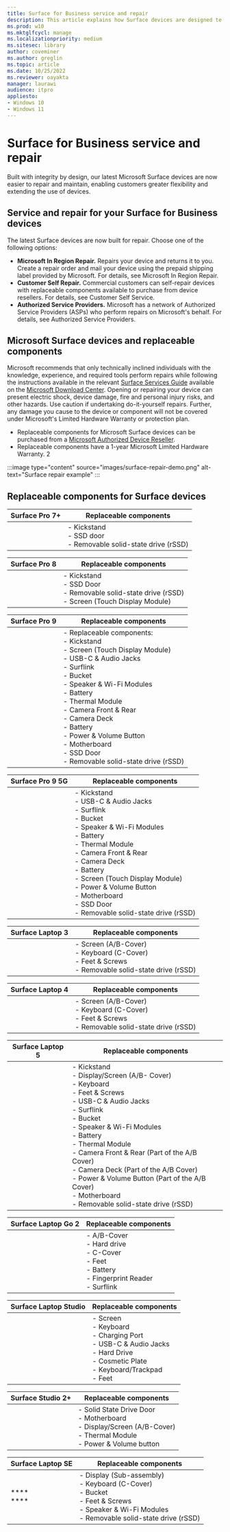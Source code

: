 ```yaml
---
title: Surface for Business service and repair
description: This article explains how Surface devices are designed te enable service and repair. repairability. 
ms.prod: w10
ms.mktglfcycl: manage
ms.localizationpriority: medium
ms.sitesec: library
author: coveminer
ms.author: greglin
ms.topic: article
ms.date: 10/25/2022
ms.reviewer: oayakta
manager: laurawi
audience: itpro
appliesto:
- Windows 10
- Windows 11
---
```


# Surface for Business service and repair

Built with integrity by design, our latest Microsoft Surface devices are now easier to repair and maintain, enabling customers greater flexibility and extending the use of devices.

## Service and repair for your Surface for Business devices

The latest Surface devices are now built for repair.  Choose one of the following options:

- **Microsoft In Region Repair.** Repairs your device and returns it to you. Create a repair order and mail your device using the prepaid shipping label provided by Microsoft. For details, see Microsoft In Region Repair.
- **Customer Self Repair.** Commercial customers can self-repair devices with replaceable components available to purchase from device resellers. For details, see Customer Self Service.
- **Authorized Service Providers.** Microsoft has a network of Authorized Service Providers (ASPs) who perform repairs on Microsoft's behalf. For details, see Authorized Service Providers.

## Microsoft Surface devices and replaceable components


Microsoft recommends that only technically inclined individuals with the knowledge, experience, and required tools perform repairs while following the instructions available in the relevant [Surface Services Guide](https://www.microsoft.com/download/100440) available on the [Microsoft Download Center](https://www.microsoft.com/download/default.aspx). Opening or repairing your device can present electric shock, device damage, fire and personal injury risks, and other hazards. Use caution if undertaking do-it-yourself repairs. Further, any damage you cause to the device or component will not be covered under Microsoft's Limited Hardware Warranty or protection plan.

- Replaceable components for Microsoft Surface devices can be purchased from a [Microsoft Authorized Device Reseller](https://www.microsoft.com/surface/business/where-to-buy-microsoft-surface).
- Replaceable components have a 1-year Microsoft Limited Hardware Warranty. 2

:::image type="content" source="images/surface-repair-demo.png" alt-text="Surface repair example" :::


## Replaceable components for Surface devices

| Surface Pro 7+ | Replaceable components                                            |
| -------------- | ----------------------------------------------------------------- |
|                | - Kickstand<br>- SSD door<br>- Removable solid-state drive (rSSD) |

| Surface Pro 8 | Replaceable components                                                                               |
| ------------- | ---------------------------------------------------------------------------------------------------- |
|               | - Kickstand<br>- SSD Door<br>- Removable solid-state drive (rSSD)<br>- Screen (Touch Display Module) |


| Surface Pro 9 | Replaceable components                                                                                                                                                                                                                                                                                                                                 |
| ------------- | ------------------------------------------------------------------------------------------------------------------------------------------------------------------------------------------------------------------------------------------------------------------------------------------------------------------------------------------------------ |
|               | - Replaceable components:<br>- Kickstand<br>- Screen (Touch Display Module)<br>- USB-C & Audio Jacks<br>- Surflink<br>- Bucket<br>- Speaker & Wi-Fi Modules<br>- Battery<br>- Thermal Module <br>- Camera Front & Rear<br>- Camera Deck<br>- Battery<br>- Power & Volume Button<br>- Motherboard<br>- SSD Door<br>- Removable solid-state drive (rSSD) |

| Surface Pro 9 5G | Replaceable components                                                                                                                                                                                                                                                                                                    |
| ---------------- | ------------------------------------------------------------------------------------------------------------------------------------------------------------------------------------------------------------------------------------------------------------------------------------------------------------------------- |
|                  | - Kickstand<br>- USB-C & Audio Jacks<br>- Surflink<br>- Bucket<br>- Speaker & Wi-Fi Modules<br>- Battery<br>- Thermal Module <br>- Camera Front & Rear<br>- Camera Deck<br>- Battery<br>- Screen (Touch Display Module)<br>- Power & Volume Button<br>- Motherboard<br>- SSD Door<br>- Removable solid-state drive (rSSD) |

| Surface Laptop 3 | Replaceable components                                                                                  |
| ---------------- | ------------------------------------------------------------------------------------------------------- |
|                  | - Screen (A/B-Cover)<br>- Keyboard (C-Cover)<br>- Feet & Screws<br>- Removable solid-state drive (rSSD) |

| Surface Laptop 4 | Replaceable components                                                                                  |
| ---------------- | ------------------------------------------------------------------------------------------------------- |
|                  | - Screen (A/B-Cover)<br>- Keyboard (C-Cover)<br>- Feet & Screws<br>- Removable solid-state drive (rSSD) |

| Surface Laptop 5 | Replaceable components                                                                                                                                                                                                                                                                                                                                                                               |
| ---------------- | ---------------------------------------------------------------------------------------------------------------------------------------------------------------------------------------------------------------------------------------------------------------------------------------------------------------------------------------------------------------------------------------------------- |
|                  | - Kickstand<br>- Display/Screen (A/B- Cover)<br>- Keyboard<br>- Feet & Screws<br>- USB-C & Audio Jacks<br>- Surflink<br>- Bucket<br>- Speaker & Wi-Fi Modules<br>- Battery<br>- Thermal Module<br>- Camera Front & Rear (Part of the A/B Cover)<br>- Camera Deck (Part of the A/B Cover)<br>- Power & Volume Button (Part of the A/B Cover)<br>- Motherboard<br>- Removable solid-state drive (rSSD) |


| Surface Laptop Go 2 | Replaceable components                                                                                |
| ------------------- | ----------------------------------------------------------------------------------------------------- |
|                     | - A/B-Cover<br>- Hard drive<br>- C-Cover<br>- Feet<br>- Battery<br>- Fingerprint Reader<br>- Surflink |

 
| Surface Laptop Studio | Replaceable components                                                                                                                  |
| --------------------- | --------------------------------------------------------------------------------------------------------------------------------------- |
|                       | - Screen<br>- Keyboard<br>- Charging Port<br>- USB-C & Audio Jacks<br>- Hard Drive<br>- Cosmetic Plate<br>- Keyboard/Trackpad<br>- Feet |


| Surface Studio 2+ | Replaceable components                                                                                                   |
| ----------------- | ------------------------------------------------------------------------------------------------------------------------ |
|                   | - Solid State Drive Door<br>- Motherboard<br>- Display/Screen (A/B-Cover)<br>- Thermal Module<br>- Power & Volume button |


| Surface Laptop SE | Replaceable components                                                                                                                               |
| ----------------- | ---------------------------------------------------------------------------------------------------------------------------------------------------- |
| ****<br> ****     | - Display (Sub-assembly)<br>- Keyboard (C-Cover)<br>- Bucket<br>- Feet & Screws<br>- Speaker & Wi-Fi Modules<br>- Removable solid-state drive (rSSD) |
